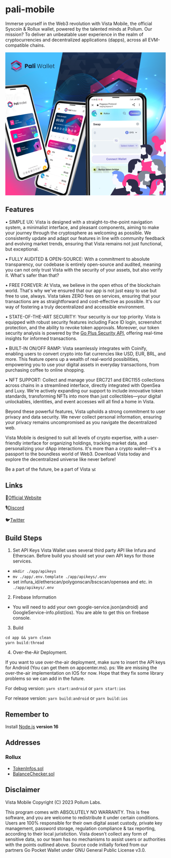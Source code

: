 # pali-mobile

Immerse yourself in the Web3 revolution with Vista Mobile, the official Syscoin & Rollux wallet, powered by the talented minds at Pollum. Our mission? To deliver an unbeatable user experience in the realm of cryptocurrencies and decentralized applications (dapps), across all EVM-compatible chains.

![banner](img/banner.png)

## Features

• SIMPLE UX: Vista is designed with a straight-to-the-point navigation system, a minimalist interface, and pleasant components, aiming to make your journey through the cryptosphere as welcoming as possible. We consistently update and adapt our features in line with community feedback and evolving market trends, ensuring that Vista remains not just functional, but exceptional.

• FULLY AUDITED & OPEN-SOURCE: With a commitment to absolute transparency, our codebase is entirely open-source and audited, meaning you can not only trust Vista with the security of your assets, but also verify it. What's safer than that?

• FREE FOREVER: At Vista, we believe in the open ethos of the blockchain world. That's why we've ensured that our app is not just easy to use but free to use, always. Vista takes ZERO fees on services, ensuring that your transactions are as straightforward and cost-effective as possible. It's our way of fostering a truly decentralized and accessible environment.

• STATE-OF-THE-ART SECURITY: Your security is our top priority. Vista is equipped with robust security features including Face ID login, screenshot protection, and the ability to revoke token approvals. Moreover, our token security analysis is powered by the [Go Plus Security API](https://gopluslabs.io/), offering real-time insights for informed transactions.

• BUILT-IN ON/OFF RAMP: Vista seamlessly integrates with Coinify, enabling users to convert crypto into fiat currencies like USD, EUR, BRL, and more. This feature opens up a wealth of real-world possibilities, empowering you to use your digital assets in everyday transactions, from purchasing coffee to online shopping.

• NFT SUPPORT: Collect and manage your ERC721 and ERC1155 collections across chains in a streamlined interface, directly integrated with OpenSea and Luxy. We're actively expanding our support to include innovative token standards, transforming NFTs into more than just collectibles—your digital unlockables, identities, and event accesses will all find a home in Vista.

Beyond these powerful features, Vista upholds a strong commitment to user privacy and data security. We never collect personal information, ensuring your privacy remains uncompromised as you navigate the decentralized web.

Vista Mobile is designed to suit all levels of crypto expertise, with a user-friendly interface for organizing holdings, tracking market data, and personalizing your dApp interactions. It's more than a crypto wallet—it's a passport to the boundless world of Web3. Download Vista today and explore the decentralized universe like never before!

Be a part of the future, be a part of Vista 🕉️

## Links

🔗[Official Website](https://vistawallet.com/)

🎙[Discord](https://discord.gg/syscoin)

🐦[Twitter](https://twitter.com/vistawallet)

## Build Steps

1. Set API Keys
   Vista Wallet uses several third party API like Infura and Etherscan. Before build you should set your own API keys for those services.

- `mkdir ./app/apikeys`
- `mv ./app/.env.template ./app/apikeys/.env`
- set infura_id/etherscan/polygonscan/bscscan/opensea and etc. in `./app/apikeys/.env`

2. Firebase Information

- You will need to add your own google-service.json(android) and GoogleService-info.plist(ios). You are able to get this on firebase console.

3. Build

```
cd app && yarn clean
yarn build:thread
```

4. Over-the-Air Deployment.

If you want to use over-the-air deployment, make sure to insert the API keys for Android (You can get them on appcenter.ms).
ps: We are missing the over-the-air implementation on IOS for now. Hope that they fix some library problems so we can add in the future.

For debug version:
`yarn start:android`
or
`yarn start:ios`

For release version:
`yarn build:android`
or
`yarn build:ios`

## Remember to

Install [Node.js](https://nodejs.org) **version 16**

## Addresses

### Rollux

- [TokenInfos.sol](0xAbD231AA41B691585F029Ecfd43B4B93b15b1D3a)
- [BalanceChecker.sol](0x1ACD0B3bCC084D02Fa4E9017997BaF2F4aa256F4)

## Disclaimer

Vista Mobile Copyright (C) 2023 Pollum Labs.

This program comes with ABSOLUTELY NO WARRANTY.
This is free software, and you are welcome to redistribute it under certain conditions.
Users are 100% responsible for their own digital asset custody, private key management, password storage, regulation compliance & tax reporting, according to their local juristiction. Vista doesn't collect any form of sensitive data, so our team has no mechanisms to assist users or authorities with the points outlined above.
Source code initially forked from our partners Go Pocket Wallet under GNU General Public License v3.0.
